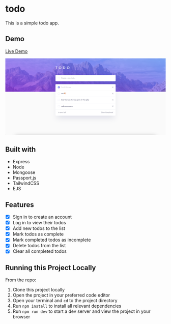 # todo
This is a simple todo app.

## Demo
[Live Demo](https://nc-todo.cyclic.cloud/)

<img src="todo-screenshot.png" alt="" border="0">

## Built with
- Express
- Node
- Mongoose
- Passport.js
- TailwindCSS
- EJS

## Features
- [x] Sign in to create an account
- [x] Log in to view their todos
- [x] Add new todos to the list
- [x] Mark todos as complete
- [x] Mark completed todos as incomplete
- [x] Delete todos from the list
- [x] Clear all completed todos

## Running this Project Locally
From the repo:
1. Clone this project locally
2. Open the project in your preferred code editor
3. Open your terminal and `cd` to the project directory
4. Run `npm install` to install all relevant dependencies
5. Run `npm run dev` to start a dev server and view the project in your browser
